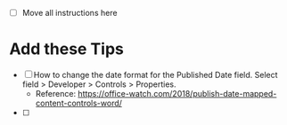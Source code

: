 - [ ] Move all instructions here

# Add these Tips
- [ ] How to change the date format for the Published Date field. Select field > Developer > Controls > Properties.
  - Reference: https://office-watch.com/2018/publish-date-mapped-content-controls-word/
- [ ] 